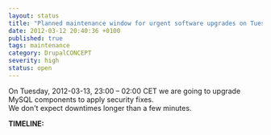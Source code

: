 ```yaml
---
layout: status
title: "Planned maintenance window for urgent software upgrades on Tuesday, 2012-03-13, 23:00 CET"
date: 2012-03-12 20:40:36 +0100
published: true
tags: maintenance
category: DrupalCONCEPT
severity: high
status: open
---
```


On Tuesday, 2012-03-13, 23:00 – 02:00 CET we are going to upgrade MySQL components to apply security fixes.  
We don't expect downtimes longer than a few minutes.

**TIMELINE:**

